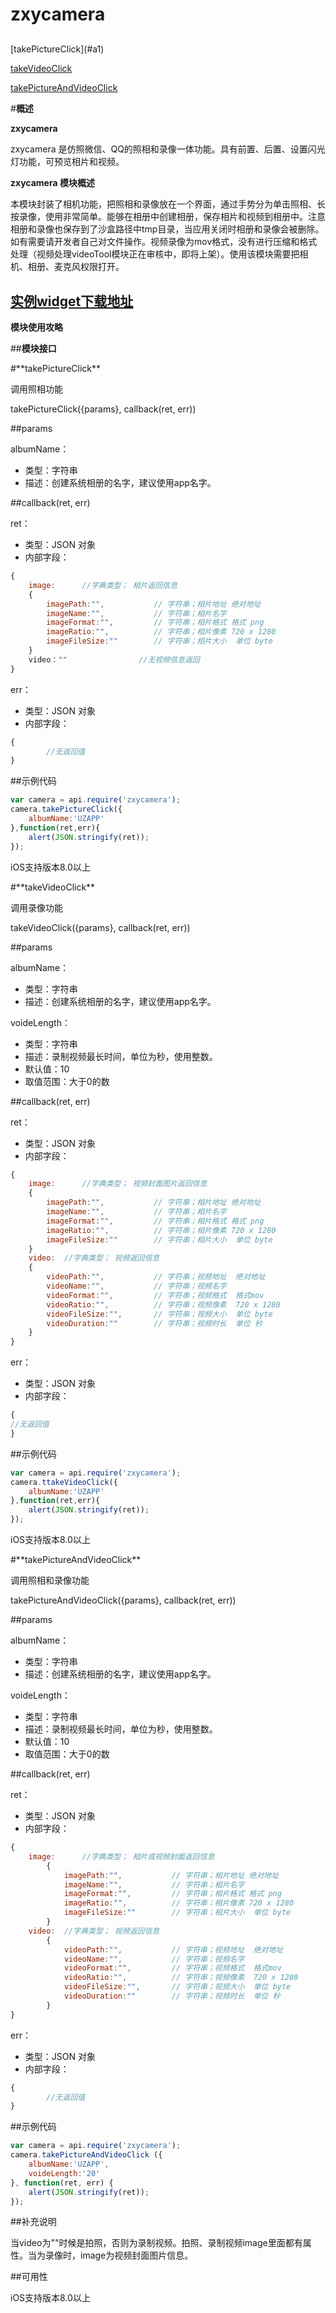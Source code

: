 # zxycamera
<p style="color: #ccc; margin-bottom: 30px;">

<div class="outline">
[takePictureClick](#a1)

[takeVideoClick](#a2)

[takePictureAndVideoClick](#a3)
</div>

#**概述**

**zxycamera**

zxycamera 是仿照微信、QQ的照相和录像一体功能。具有前置、后置、设置闪光灯功能，可预览相片和视频。

**zxycamera 模块概述**

本模块封装了相机功能，把照相和录像放在一个界面，通过手势分为单击照相、长按录像，使用非常简单。能够在相册中创建相册，保存相片和视频到相册中。注意相册和录像也保存到了沙盒路径中tmp目录，当应用关闭时相册和录像会被删除。如有需要请开发者自己对文件操作。视频录像为mov格式，没有进行压缩和格式处理（视频处理videoTool模块正在审核中，即将上架）。使用该模块需要把相机、相册、麦克风权限打开。

## [实例widget下载地址](https://codeload.github.com/xiaoyang521style/ZXYcamera/zip/master)

**模块使用攻略**

##**模块接口**

<div id="a1"></div>
#**takePictureClick**

调用照相功能

takePictureClick({params}, callback(ret, err))

##params

albumName：

- 类型：字符串
- 描述：创建系统相册的名字，建议使用app名字。

##callback(ret, err)

ret：

- 类型：JSON 对象
- 内部字段：

```js
{
    image:      //字典类型； 相片返回信息
    {
        imagePath:"",           // 字符串；相片地址 绝对地址
        imageName:"",           // 字符串；相片名字
        imageFormat:"",         // 字符串；相片格式 格式 png
        imageRatio:"",          // 字符串；相片像素 720 x 1280
        imageFileSize:""        // 字符串；相片大小  单位 byte 
    }  
    video：""                //无视频信息返回
}
```

err：

- 类型：JSON 对象
- 内部字段：

```js
{
        //无返回值
}
```


##示例代码

```js
var camera = api.require('zxycamera');
camera.takePictureClick({
    albumName:'UZAPP'
},function(ret,err){
    alert(JSON.stringify(ret));  
});
```
iOS支持版本8.0以上 


<div id="a2"></div>
#**takeVideoClick**

调用录像功能

takeVideoClick({params}, callback(ret, err))

##params

albumName：

- 类型：字符串
- 描述：创建系统相册的名字，建议使用app名字。

voideLength：

- 类型：字符串
- 描述：录制视频最长时间，单位为秒，使用整数。
- 默认值：10
- 取值范围：大于0的数

##callback(ret, err)

ret：

- 类型：JSON 对象
- 内部字段：

```js
{
    image:      //字典类型； 视频封面图片返回信息
    {
        imagePath:"",           // 字符串；相片地址 绝对地址
        imageName:"",           // 字符串；相片名字
        imageFormat:"",         // 字符串；相片格式 格式 png
        imageRatio:"",          // 字符串；相片像素 720 x 1280
        imageFileSize:""        // 字符串；相片大小  单位 byte 
    }  
    video:  //字典类型； 视频返回信息
    {
        videoPath:"",           // 字符串；视频地址  绝对地址
        videoName:"",           // 字符串；视频名字
        videoFormat:"",         // 字符串；视频格式  格式mov
        videoRatio:"",          // 字符串；视频像素  720 x 1280
        videoFileSize:"",       // 字符串；视频大小  单位 byte 
        videoDuration:""        // 字符串；视频时长  单位 秒
    }
}
```

err：

- 类型：JSON 对象
- 内部字段：

```js
{
//无返回值
}
```

##示例代码

```js
var camera = api.require('zxycamera');
camera.ttakeVideoClick({
    albumName:'UZAPP'
},function(ret,err){
    alert(JSON.stringify(ret));  
});
```
iOS支持版本8.0以上 

<div id="a3"></div>
#**takePictureAndVideoClick**

调用照相和录像功能

takePictureAndVideoClick({params}, callback(ret, err))

##params

albumName：

- 类型：字符串
- 描述：创建系统相册的名字，建议使用app名字。

voideLength：

- 类型：字符串
- 描述：录制视频最长时间，单位为秒，使用整数。
- 默认值：10
- 取值范围：大于0的数

##callback(ret, err)

ret：

- 类型：JSON 对象
- 内部字段：

```js
{
    image:      //字典类型； 相片或视频封面返回信息
        {
            imagePath:"",           // 字符串；相片地址 绝对地址
            imageName:"",           // 字符串；相片名字
            imageFormat:"",         // 字符串；相片格式 格式 png
            imageRatio:"",          // 字符串；相片像素 720 x 1280
            imageFileSize:""        // 字符串；相片大小  单位 byte 
        }  
    video:  //字典类型； 视频返回信息
        {
            videoPath:"",           // 字符串；视频地址  绝对地址
            videoName:"",           // 字符串；视频名字
            videoFormat:"",         // 字符串；视频格式  格式mov
            videoRatio:"",          // 字符串；视频像素  720 x 1280
            videoFileSize:"",       // 字符串；视频大小  单位 byte 
            videoDuration:""        // 字符串；视频时长  单位 秒
        }
}
```
err：

- 类型：JSON 对象
- 内部字段：

```js
{
        //无返回值
}
```

##示例代码

```js
var camera = api.require('zxycamera');
camera.takePictureAndVideoClick ({
    albumName:'UZAPP',
    voideLength:'20'
}, function(ret, err) {
    alert(JSON.stringify(ret));
});

```
##补充说明

当video为""时候是拍照，否则为录制视频。拍照、录制视频image里面都有属性。当为录像时，image为视频封面图片信息。

##可用性

iOS支持版本8.0以上 

